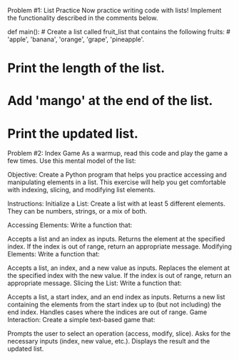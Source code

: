Problem #1: List Practice
Now practice writing code with lists! Implement the functionality described in the comments below.

def main(): # Create a list called fruit_list that contains the following fruits: # 'apple', 'banana', 'orange', 'grape', 'pineapple'.

# Print the length of the list.


# Add 'mango' at the end of the list. 


# Print the updated list.

Problem #2: Index Game
As a warmup, read this code and play the game a few times. Use this mental model of the list:

Objective:
Create a Python program that helps you practice accessing and manipulating elements in a list. This exercise will help you get comfortable with indexing, slicing, and modifying list elements.

Instructions:
Initialize a List:
Create a list with at least 5 different elements. They can be numbers, strings, or a mix of both.

Accessing Elements:
Write a function that:

Accepts a list and an index as inputs.
Returns the element at the specified index.
If the index is out of range, return an appropriate message.
Modifying Elements:
Write a function that:

Accepts a list, an index, and a new value as inputs.
Replaces the element at the specified index with the new value.
If the index is out of range, return an appropriate message.
Slicing the List:
Write a function that:

Accepts a list, a start index, and an end index as inputs.
Returns a new list containing the elements from the start index up to (but not including) the end index.
Handles cases where the indices are out of range.
Game Interaction:
Create a simple text-based game that:

Prompts the user to select an operation (access, modify, slice).
Asks for the necessary inputs (index, new value, etc.).
Displays the result and the updated list.